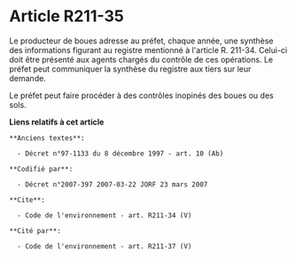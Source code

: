 # Article R211-35

Le producteur de boues adresse au préfet, chaque année, une synthèse des informations figurant au registre mentionné à
l'article R. 211-34. Celui-ci doit être présenté aux agents chargés du contrôle de ces opérations. Le préfet peut communiquer
la synthèse du registre aux tiers sur leur demande. 

Le préfet peut faire procéder à des contrôles inopinés des boues ou des sols.

**Liens relatifs à cet article**

	**Anciens textes**:

	  - Décret n°97-1133 du 8 décembre 1997 - art. 10 (Ab)

	**Codifié par**:

	  - Décret n°2007-397 2007-03-22 JORF 23 mars 2007

	**Cite**:

	  - Code de l'environnement - art. R211-34 (V)

	**Cité par**:

	  - Code de l'environnement - art. R211-37 (V)
